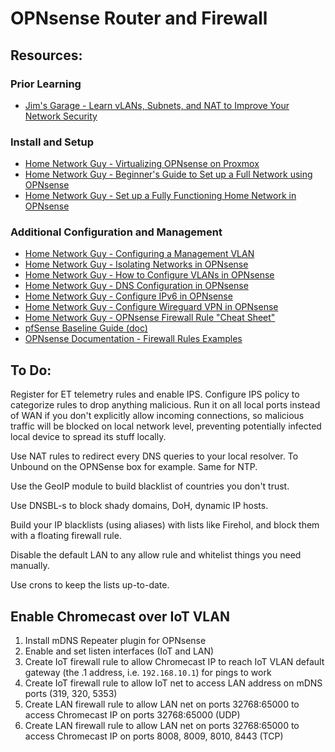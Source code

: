 # OPNsense Router and Firewall

## Resources:
### Prior Learning
* [Jim's Garage - Learn vLANs, Subnets, and NAT to Improve Your Network Security](https://www.youtube.com/watch?v=gk_kHgNhJVo)
  
### Install and Setup
* [Home Network Guy - Virtualizing OPNsense on Proxmox](https://www.youtube.com/watch?v=VcTGKBHcqmk&t=1036s)
* [Home Network Guy - Beginner's Guide to Set up a Full Network using OPNsense](https://www.youtube.com/watch?v=CXp0CgilMRA)
* [Home Network Guy - Set up a Fully Functioning Home Network in OPNsense](https://www.youtube.com/watch?v=54JWsGedXpo&list=PLZeTcCOrKlnDlyZCIxhFZukAnA0NNWL_I)
  
### Additional Configuration and Management
* [Home Network Guy - Configuring a Management VLAN](https://www.youtube.com/watch?v=9hJyWaQ2x28)
* [Home Network Guy - Isolating Networks in OPNsense](https://www.youtube.com/watch?v=TjXkWSjYqlM)
* [Home Network Guy - How to Configure VLANs in OPNsense](https://homenetworkguy.com/how-to/configure-vlans-opnsense/)
* [Home Network Guy - DNS Configuration in OPNsense](https://homenetworkguy.com/how-to/confused-about-dns-configuration-in-opnsense/)
* [Home Network Guy - Configure IPv6 in OPNsense](https://homenetworkguy.com/how-to/configure-ipv6-opnsense-with-isp-such-as-comcast-xfinity/)
* [Home Network Guy - Configure Wireguard VPN in OPNsense](https://homenetworkguy.com/how-to/configure-wireguard-opnsense/)
* [Home Network Guy - OPNsense Firewall Rule "Cheat Sheet"](https://homenetworkguy.com/how-to/firewall-rules-cheat-sheet/)
* [pfSense Baseline Guide (doc)](https://nguvu.org/pfsense/pfsense-baseline-setup/)
* [OPNsense Documentation - Firewall Rules Examples](https://www.zenarmor.com/docs/network-security-tutorials/how-to-configure-opnsense-firewall-rules#opnsense-firewall-rules-examples)

## To Do:

Register for ET telemetry rules and enable IPS. Configure IPS policy to categorize rules to drop anything malicious. Run it on all local ports instead of WAN if you don't explicitly allow incoming connections, so malicious traffic will be blocked on local network level, preventing potentially infected local device to spread its stuff locally.  

Use NAT rules to redirect every DNS queries to your local resolver. To Unbound on the OPNSense box for example. Same for NTP.  

Use the GeoIP module to build blacklist of countries you don't trust.  

Use DNSBL-s to block shady domains, DoH, dynamic IP hosts.  

Build your IP blacklists (using aliases) with lists like Firehol, and block them with a floating firewall rule.  

Disable the default LAN to any allow rule and whitelist things you need manually.  

Use crons to keep the lists up-to-date.  


## Enable Chromecast over IoT VLAN

1. Install mDNS Repeater plugin for OPNsense
2. Enable and set listen interfaces (IoT and LAN)
3. Create IoT firewall rule to allow Chromecast IP to reach IoT VLAN default gateway (the .1 address, i.e. `192.168.10.1`) for pings to work
4. Create IoT firewall rule to allow IoT net to access LAN address on mDNS ports (319, 320, 5353)
5. Create LAN firewall rule to allow LAN net on ports 32768:65000 to access Chromecast IP on ports 32768:65000 (UDP)
6. Create LAN firewall rule to allow LAN net on ports 32768:65000 to access Chromecast IP on ports 8008, 8009, 8010, 8443 (TCP)
